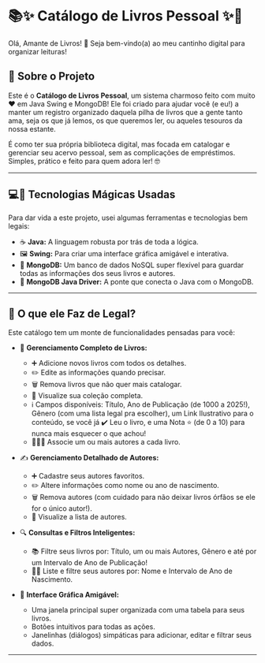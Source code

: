 # 📚✨ Catálogo de Livros Pessoal ✨📖

Olá, Amante de Livros! 👋 Seja bem-vindo(a) ao meu cantinho digital para organizar leituras!

## 🎯 Sobre o Projeto

Este é o **Catálogo de Livros Pessoal**, um sistema charmoso feito com muito ❤️ em Java Swing e MongoDB! Ele foi criado para ajudar você (e eu!) a manter um registro organizado daquela pilha de livros que a gente tanto ama, seja os que já lemos, os que queremos ler, ou aqueles tesouros da nossa estante.

É como ter sua própria biblioteca digital, mas focada em catalogar e gerenciar seu acervo pessoal, sem as complicações de empréstimos. Simples, prático e feito para quem adora ler! 🤓

---

## 💻🔧 Tecnologias Mágicas Usadas

Para dar vida a este projeto, usei algumas ferramentas e tecnologias bem legais:

* ☕ **Java:** A linguagem robusta por trás de toda a lógica.
* 🖼️ **Swing:** Para criar uma interface gráfica amigável e interativa.
* 🍃 **MongoDB:** Um banco de dados NoSQL super flexível para guardar todas as informações dos seus livros e autores.
* 🔗 **MongoDB Java Driver:** A ponte que conecta o Java com o MongoDB.

---

## 🚀 O que ele Faz de Legal?

Este catálogo tem um monte de funcionalidades pensadas para você:

* 📘 **Gerenciamento Completo de Livros:**
    * ➕ Adicione novos livros com todos os detalhes.
    * ✏️ Edite as informações quando precisar.
    * 🗑️ Remova livros que não quer mais catalogar.
    * 👀 Visualize sua coleção completa.
    * ℹ️ Campos disponíveis: Título, Ano de Publicação (de 1000 a 2025!), Gênero (com uma lista legal pra escolher), um Link Ilustrativo para o conteúdo, se você já ✔️ Leu o livro, e uma Nota ⭐ (de 0 a 10) para nunca mais esquecer o que achou!
    * 🧑‍🤝‍🧑 Associe um ou mais autores a cada livro.

* ✍️ **Gerenciamento Detalhado de Autores:**
    * ➕ Cadastre seus autores favoritos.
    * ✏️ Altere informações como nome ou ano de nascimento.
    * 🗑️ Remova autores (com cuidado para não deixar livros órfãos se ele for o único autor!).
    * 👀 Visualize a lista de autores.

* 🔍 **Consultas e Filtros Inteligentes:**
    * 📚 Filtre seus livros por: Título, um ou mais Autores, Gênero e até por um Intervalo de Ano de Publicação!
    * 🧑‍🎨 Liste e filtre seus autores por: Nome e Intervalo de Ano de Nascimento.

* 🎨 **Interface Gráfica Amigável:**
    * Uma janela principal super organizada com uma tabela para seus livros.
    * Botões intuitivos para todas as ações.
    * Janelinhas (diálogos) simpáticas para adicionar, editar e filtrar seus dados.

---
